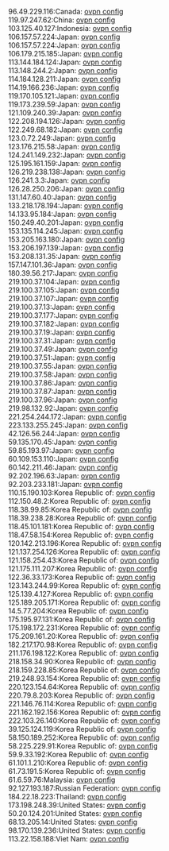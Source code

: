 96.49.229.116:Canada: [ovpn config](vpn/96_49_229_116.ovpn)  
119.97.247.62:China: [ovpn config](vpn/119_97_247_62.ovpn)  
103.125.40.127:Indonesia: [ovpn config](vpn/103_125_40_127.ovpn)  
106.157.57.224:Japan: [ovpn config](vpn/106_157_57_224.ovpn)  
106.157.57.224:Japan: [ovpn config](vpn/106_157_57_224.ovpn)  
106.179.215.185:Japan: [ovpn config](vpn/106_179_215_185.ovpn)  
113.144.184.124:Japan: [ovpn config](vpn/113_144_184_124.ovpn)  
113.148.244.2:Japan: [ovpn config](vpn/113_148_244_2.ovpn)  
114.184.128.211:Japan: [ovpn config](vpn/114_184_128_211.ovpn)  
114.19.166.236:Japan: [ovpn config](vpn/114_19_166_236.ovpn)  
119.170.105.121:Japan: [ovpn config](vpn/119_170_105_121.ovpn)  
119.173.239.59:Japan: [ovpn config](vpn/119_173_239_59.ovpn)  
121.109.240.39:Japan: [ovpn config](vpn/121_109_240_39.ovpn)  
122.208.194.126:Japan: [ovpn config](vpn/122_208_194_126.ovpn)  
122.249.68.182:Japan: [ovpn config](vpn/122_249_68_182.ovpn)  
123.0.72.249:Japan: [ovpn config](vpn/123_0_72_249.ovpn)  
123.176.215.58:Japan: [ovpn config](vpn/123_176_215_58.ovpn)  
124.241.149.232:Japan: [ovpn config](vpn/124_241_149_232.ovpn)  
125.195.161.159:Japan: [ovpn config](vpn/125_195_161_159.ovpn)  
126.219.238.138:Japan: [ovpn config](vpn/126_219_238_138.ovpn)  
126.241.3.3:Japan: [ovpn config](vpn/126_241_3_3.ovpn)  
126.28.250.206:Japan: [ovpn config](vpn/126_28_250_206.ovpn)  
131.147.60.40:Japan: [ovpn config](vpn/131_147_60_40.ovpn)  
133.218.178.194:Japan: [ovpn config](vpn/133_218_178_194.ovpn)  
14.133.95.184:Japan: [ovpn config](vpn/14_133_95_184.ovpn)  
150.249.40.201:Japan: [ovpn config](vpn/150_249_40_201.ovpn)  
153.135.114.245:Japan: [ovpn config](vpn/153_135_114_245.ovpn)  
153.205.163.180:Japan: [ovpn config](vpn/153_205_163_180.ovpn)  
153.206.197.139:Japan: [ovpn config](vpn/153_206_197_139.ovpn)  
153.208.131.35:Japan: [ovpn config](vpn/153_208_131_35.ovpn)  
157.147.101.36:Japan: [ovpn config](vpn/157_147_101_36.ovpn)  
180.39.56.217:Japan: [ovpn config](vpn/180_39_56_217.ovpn)  
219.100.37.104:Japan: [ovpn config](vpn/219_100_37_104.ovpn)  
219.100.37.105:Japan: [ovpn config](vpn/219_100_37_105.ovpn)  
219.100.37.107:Japan: [ovpn config](vpn/219_100_37_107.ovpn)  
219.100.37.13:Japan: [ovpn config](vpn/219_100_37_13.ovpn)  
219.100.37.177:Japan: [ovpn config](vpn/219_100_37_177.ovpn)  
219.100.37.182:Japan: [ovpn config](vpn/219_100_37_182.ovpn)  
219.100.37.19:Japan: [ovpn config](vpn/219_100_37_19.ovpn)  
219.100.37.31:Japan: [ovpn config](vpn/219_100_37_31.ovpn)  
219.100.37.49:Japan: [ovpn config](vpn/219_100_37_49.ovpn)  
219.100.37.51:Japan: [ovpn config](vpn/219_100_37_51.ovpn)  
219.100.37.55:Japan: [ovpn config](vpn/219_100_37_55.ovpn)  
219.100.37.58:Japan: [ovpn config](vpn/219_100_37_58.ovpn)  
219.100.37.86:Japan: [ovpn config](vpn/219_100_37_86.ovpn)  
219.100.37.87:Japan: [ovpn config](vpn/219_100_37_87.ovpn)  
219.100.37.96:Japan: [ovpn config](vpn/219_100_37_96.ovpn)  
219.98.132.92:Japan: [ovpn config](vpn/219_98_132_92.ovpn)  
221.254.244.172:Japan: [ovpn config](vpn/221_254_244_172.ovpn)  
223.133.255.245:Japan: [ovpn config](vpn/223_133_255_245.ovpn)  
42.126.56.244:Japan: [ovpn config](vpn/42_126_56_244.ovpn)  
59.135.170.45:Japan: [ovpn config](vpn/59_135_170_45.ovpn)  
59.85.193.97:Japan: [ovpn config](vpn/59_85_193_97.ovpn)  
60.109.153.110:Japan: [ovpn config](vpn/60_109_153_110.ovpn)  
60.142.211.46:Japan: [ovpn config](vpn/60_142_211_46.ovpn)  
92.202.196.63:Japan: [ovpn config](vpn/92_202_196_63.ovpn)  
92.203.233.181:Japan: [ovpn config](vpn/92_203_233_181.ovpn)  
110.15.190.103:Korea Republic of: [ovpn config](vpn/110_15_190_103.ovpn)  
112.150.48.2:Korea Republic of: [ovpn config](vpn/112_150_48_2.ovpn)  
118.38.99.85:Korea Republic of: [ovpn config](vpn/118_38_99_85.ovpn)  
118.39.238.28:Korea Republic of: [ovpn config](vpn/118_39_238_28.ovpn)  
118.45.101.181:Korea Republic of: [ovpn config](vpn/118_45_101_181.ovpn)  
118.47.58.154:Korea Republic of: [ovpn config](vpn/118_47_58_154.ovpn)  
120.142.213.196:Korea Republic of: [ovpn config](vpn/120_142_213_196.ovpn)  
121.137.254.126:Korea Republic of: [ovpn config](vpn/121_137_254_126.ovpn)  
121.158.254.43:Korea Republic of: [ovpn config](vpn/121_158_254_43.ovpn)  
121.175.111.207:Korea Republic of: [ovpn config](vpn/121_175_111_207.ovpn)  
122.36.33.173:Korea Republic of: [ovpn config](vpn/122_36_33_173.ovpn)  
123.143.244.99:Korea Republic of: [ovpn config](vpn/123_143_244_99.ovpn)  
125.139.4.127:Korea Republic of: [ovpn config](vpn/125_139_4_127.ovpn)  
125.189.205.171:Korea Republic of: [ovpn config](vpn/125_189_205_171.ovpn)  
14.5.77.204:Korea Republic of: [ovpn config](vpn/14_5_77_204.ovpn)  
175.195.97.131:Korea Republic of: [ovpn config](vpn/175_195_97_131.ovpn)  
175.198.172.231:Korea Republic of: [ovpn config](vpn/175_198_172_231.ovpn)  
175.209.161.20:Korea Republic of: [ovpn config](vpn/175_209_161_20.ovpn)  
182.217.170.98:Korea Republic of: [ovpn config](vpn/182_217_170_98.ovpn)  
211.176.198.122:Korea Republic of: [ovpn config](vpn/211_176_198_122.ovpn)  
218.158.34.90:Korea Republic of: [ovpn config](vpn/218_158_34_90.ovpn)  
218.159.228.85:Korea Republic of: [ovpn config](vpn/218_159_228_85.ovpn)  
219.248.93.154:Korea Republic of: [ovpn config](vpn/219_248_93_154.ovpn)  
220.123.154.64:Korea Republic of: [ovpn config](vpn/220_123_154_64.ovpn)  
220.79.8.203:Korea Republic of: [ovpn config](vpn/220_79_8_203.ovpn)  
221.146.76.114:Korea Republic of: [ovpn config](vpn/221_146_76_114.ovpn)  
221.162.192.156:Korea Republic of: [ovpn config](vpn/221_162_192_156.ovpn)  
222.103.26.140:Korea Republic of: [ovpn config](vpn/222_103_26_140.ovpn)  
39.125.124.119:Korea Republic of: [ovpn config](vpn/39_125_124_119.ovpn)  
58.150.189.252:Korea Republic of: [ovpn config](vpn/58_150_189_252.ovpn)  
58.225.229.91:Korea Republic of: [ovpn config](vpn/58_225_229_91.ovpn)  
59.9.33.192:Korea Republic of: [ovpn config](vpn/59_9_33_192.ovpn)  
61.101.1.210:Korea Republic of: [ovpn config](vpn/61_101_1_210.ovpn)  
61.73.191.5:Korea Republic of: [ovpn config](vpn/61_73_191_5.ovpn)  
61.6.59.76:Malaysia: [ovpn config](vpn/61_6_59_76.ovpn)  
92.127.193.187:Russian Federation: [ovpn config](vpn/92_127_193_187.ovpn)  
184.22.18.223:Thailand: [ovpn config](vpn/184_22_18_223.ovpn)  
173.198.248.39:United States: [ovpn config](vpn/173_198_248_39.ovpn)  
50.20.124.201:United States: [ovpn config](vpn/50_20_124_201.ovpn)  
68.13.205.14:United States: [ovpn config](vpn/68_13_205_14.ovpn)  
98.170.139.236:United States: [ovpn config](vpn/98_170_139_236.ovpn)  
113.22.158.188:Viet Nam: [ovpn config](vpn/113_22_158_188.ovpn)  

